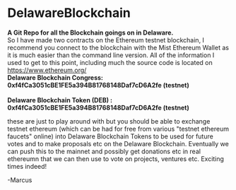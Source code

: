 # DelawareBlockchain
<b>A Git Repo for all the Blockchain goings on in Delaware.</b>           
So I have made two contracts on the Ethereum testnet blockchain, I recommend you connect to the blockchain with the Mist Ethereum Wallet as it is much easier than the command line version. 
All of the information I used to get to this point, including much the source code is located on https://www.ethereum.org/
<br><b>
Delaware Blockchain Congress: 0xf4fCa3051cBE1FE5a394B81768148Daf7cD6A2fe (testnet)
</b></br>
<br><b>
Delaware Blockchain Token (DEB) : 0xf4fCa3051cBE1FE5a394B81768148Daf7cD6A2fe (testnet)
</b>
<br>

these are just to play around with but you should be able to exchange testnet ethereum (which can be had for free from various "testnet ethereum faucets" online) into Delaware Blockchain Tokens to be used for future votes and to make proposals etc on the Delaware Blockchain. Eventually we can push this to the mainnet and possibly get donations etc in real ethereumn that we can then use to vote on projects, ventures etc.
Exciting times indeed! 


-Marcus
